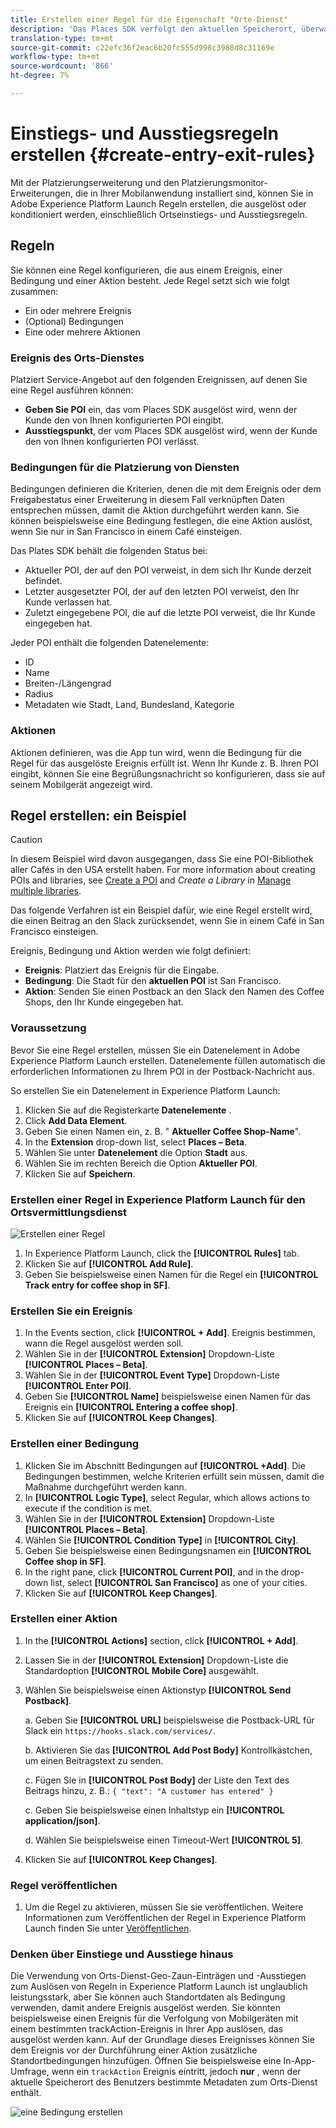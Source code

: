 ```yaml
---
title: Erstellen einer Regel für die Eigenschaft "Orte-Dienst"
description: 'Das Places SDK verfolgt den aktuellen Speicherort, überwacht die konfigurierten POIs um den aktuellen Speicherort und verfolgt die Ein- und Ausstiegsdaten für diese POIs. '
translation-type: tm+mt
source-git-commit: c22efc36f2eac6b20fc555d998c3988d8c31169e
workflow-type: tm+mt
source-wordcount: '866'
ht-degree: 7%

---
```



# Einstiegs- und Ausstiegsregeln erstellen {#create-entry-exit-rules}

Mit der Platzierungserweiterung und den Platzierungsmonitor-Erweiterungen, die in Ihrer Mobilanwendung installiert sind, können Sie in Adobe Experience Platform Launch Regeln erstellen, die ausgelöst oder konditioniert werden, einschließlich Ortseinstiegs- und Ausstiegsregeln.

## Regeln

Sie können eine Regel konfigurieren, die aus einem Ereignis, einer Bedingung und einer Aktion besteht. Jede Regel setzt sich wie folgt zusammen:

* Ein oder mehrere Ereignis
* (Optional) Bedingungen
* Eine oder mehrere Aktionen

### Ereignis des Orts-Dienstes

Platziert Service-Angebot auf den folgenden Ereignissen, auf denen Sie eine Regel ausführen können:

* **Geben Sie POI** ein, das vom Places SDK ausgelöst wird, wenn der Kunde den von Ihnen konfigurierten POI eingibt.
* **Ausstiegspunkt**, der vom Places SDK ausgelöst wird, wenn der Kunde den von Ihnen konfigurierten POI verlässt.

### Bedingungen für die Platzierung von Diensten

Bedingungen definieren die Kriterien, denen die mit dem Ereignis oder dem Freigabestatus einer Erweiterung in diesem Fall verknüpften Daten entsprechen müssen, damit die Aktion durchgeführt werden kann. Sie können beispielsweise eine Bedingung festlegen, die eine Aktion auslöst, wenn Sie nur in San Francisco in einem Café einsteigen.

Das Plates SDK behält die folgenden Status bei:

* Aktueller POI, der auf den POI verweist, in dem sich Ihr Kunde derzeit befindet.
* Letzter ausgesetzter POI, der auf den letzten POI verweist, den Ihr Kunde verlassen hat.
* Zuletzt eingegebene POI, die auf die letzte POI verweist, die Ihr Kunde eingegeben hat.

Jeder POI enthält die folgenden Datenelemente:

* ID
* Name
* Breiten-/Längengrad
* Radius
* Metadaten wie Stadt, Land, Bundesland, Kategorie

### Aktionen

Aktionen definieren, was die App tun wird, wenn die Bedingung für die Regel für das ausgelöste Ereignis erfüllt ist. Wenn Ihr Kunde z. B. Ihren POI eingibt, können Sie eine Begrüßungsnachricht so konfigurieren, dass sie auf seinem Mobilgerät angezeigt wird.

## Regel erstellen: ein Beispiel

>[!CAUTION]
>
>In diesem Beispiel wird davon ausgegangen, dass Sie eine POI-Bibliothek aller Cafés in den USA erstellt haben. For more information about creating POIs and libraries, see [Create a POI](/help/poi-mgmt-ui/create-a-poi-ui.md) and *Create a Library* in [Manage multiple libraries](https://docs.adobe.com/content/help/en/places/using/poi-mgmt-ui/manage-libraries-in-the-places-ui.html).

Das folgende Verfahren ist ein Beispiel dafür, wie eine Regel erstellt wird, die einen Beitrag an den Slack zurücksendet, wenn Sie in einem Café in San Francisco einsteigen.

Ereignis, Bedingung und Aktion werden wie folgt definiert:

* **Ereignis**: Platziert das Ereignis für die Eingabe.
* **Bedingung**: Die Stadt für den **aktuellen POI** ist San Francisco.
* **Aktion**: Senden Sie einen Postback an den Slack den Namen des Coffee Shops, den Ihr Kunde eingegeben hat.

### Voraussetzung

Bevor Sie eine Regel erstellen, müssen Sie ein Datenelement in Adobe Experience Platform Launch erstellen. Datenelemente füllen automatisch die erforderlichen Informationen zu Ihrem POI in der Postback-Nachricht aus.

So erstellen Sie ein Datenelement in Experience Platform Launch:

1. Klicken Sie auf die Registerkarte **Datenelemente** .
1. Click **Add Data Element**.
1. Geben Sie einen Namen ein, z. B. &quot; **Aktueller Coffee Shop-Name**&quot;.
1. In the **Extension** drop-down list, select **Places – Beta**.
1. Wählen Sie unter **Datenelement** die Option **Stadt** aus.
1. Wählen Sie im rechten Bereich die Option **Aktueller POI**.
1. Klicken Sie auf **Speichern**.

### Erstellen einer Regel in Experience Platform Launch für den Ortsvermittlungsdienst

![Erstellen einer Regel](/help/assets/placesrule.png)

1. In Experience Platform Launch, click the **[!UICONTROL Rules]** tab.
1. Klicken Sie auf **[!UICONTROL Add Rule]**.
1. Geben Sie beispielsweise einen Namen für die Regel ein **[!UICONTROL Track entry for coffee shop in SF]**.

### Erstellen Sie ein Ereignis

1. In the Events section, click **[!UICONTROL + Add]**. Ereignis bestimmen, wann die Regel ausgelöst werden soll.
1. Wählen Sie in der **[!UICONTROL Extension]** Dropdown-Liste **[!UICONTROL Places – Beta]**.
1. Wählen Sie in der **[!UICONTROL Event Type]** Dropdown-Liste **[!UICONTROL Enter POI]**.
1. Geben Sie **[!UICONTROL Name]** beispielsweise einen Namen für das Ereignis ein **[!UICONTROL Entering a coffee shop]**.
1. Klicken Sie auf **[!UICONTROL Keep Changes]**.

### Erstellen einer Bedingung

1. Klicken Sie im Abschnitt Bedingungen auf **[!UICONTROL +Add]**. Die Bedingungen bestimmen, welche Kriterien erfüllt sein müssen, damit die Maßnahme durchgeführt werden kann.
1. In **[!UICONTROL Logic Type]**, select Regular, which allows actions to execute if the condition is met.
1. Wählen Sie in der **[!UICONTROL Extension]** Dropdown-Liste **[!UICONTROL Places – Beta]**.
1. Wählen Sie **[!UICONTROL Condition Type]** in **[!UICONTROL City]**.
1. Geben Sie beispielsweise einen Bedingungsnamen ein **[!UICONTROL Coffee shop in SF]**.
1. In the right pane, click **[!UICONTROL Current POI]**, and in the drop-down list, select **[!UICONTROL San Francisco]** as one of your cities.
1. Klicken Sie auf **[!UICONTROL Keep Changes]**.

### Erstellen einer Aktion

1. In the **[!UICONTROL Actions]** section, click **[!UICONTROL + Add]**.
1. Lassen Sie in der **[!UICONTROL Extension]** Dropdown-Liste die Standardoption **[!UICONTROL Mobile Core]** ausgewählt.
1. Wählen Sie beispielsweise einen Aktionstyp **[!UICONTROL Send Postback]**.

   a. Geben Sie **[!UICONTROL URL]** beispielsweise die Postback-URL für Slack ein `https://hooks.slack.com/services/`.

   b. Aktivieren Sie das **[!UICONTROL Add Post Body]** Kontrollkästchen, um einen Beitragstext zu senden.

   c. Fügen Sie in **[!UICONTROL Post Body]** der Liste den Text des Beitrags hinzu, z. B.: `{ "text": "A customer has entered" }`

   c. Geben Sie beispielsweise einen Inhaltstyp ein **[!UICONTROL application/json]**.

   d. Wählen Sie beispielsweise einen Timeout-Wert **[!UICONTROL 5]**.

1. Klicken Sie auf **[!UICONTROL Keep Changes]**.

### Regel veröffentlichen

1. Um die Regel zu aktivieren, müssen Sie sie veröffentlichen. Weitere Informationen zum Veröffentlichen der Regel in Experience Platform Launch finden Sie unter [Veröffentlichen](https://docs.adobe.com/content/help/de-DE/launch/using/reference/publish/overview.html).

### Denken über Einstiege und Ausstiege hinaus

Die Verwendung von Orts-Dienst-Geo-Zaun-Einträgen und -Ausstiegen zum Auslösen von Regeln in Experience Platform Launch ist unglaublich leistungsstark, aber Sie können auch Standortdaten als Bedingung verwenden, damit andere Ereignis ausgelöst werden. Sie könnten beispielsweise einen Ereignis für die Verfolgung von Mobilgeräten mit einem bestimmten trackAction-Ereignis in Ihrer App auslösen, das ausgelöst werden kann. Auf der Grundlage dieses Ereignisses können Sie dem Ereignis vor der Durchführung einer Aktion zusätzliche Standortbedingungen hinzufügen. Öffnen Sie beispielsweise eine In-App-Umfrage, wenn ein `trackAction` Ereignis eintritt, jedoch **nur** , wenn der aktuelle Speicherort des Benutzers bestimmte Metadaten zum Orts-Dienst enthält.

![eine Bedingung erstellen](/help/assets/places-condition.png)